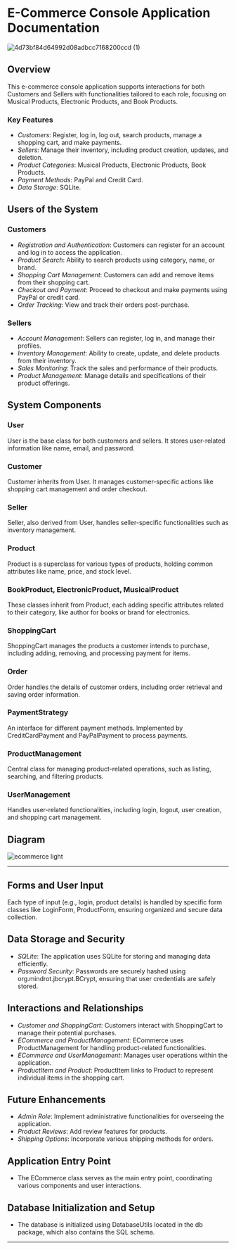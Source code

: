 # E-Commerce Console Application Documentation
![4d73bf84d64992d08adbcc7168200ccd (1)](https://github.com/Ostrobogulous/E-Commerce_Application/assets/73111142/e62b1851-9bd3-4311-b33b-b38d34b9d7d9)


## Overview
This e-commerce console application supports interactions for both Customers and Sellers with functionalities tailored to each role, focusing on Musical Products, Electronic Products, and Book Products.

### Key Features
- *Customers*: Register, log in, log out, search products, manage a shopping cart, and make payments.
- *Sellers*: Manage their inventory, including product creation, updates, and deletion.
- *Product Categories*: Musical Products, Electronic Products, Book Products.
- *Payment Methods*: PayPal and Credit Card.
- *Data Storage*: SQLite.

## Users of the System

### Customers
- *Registration and Authentication*: Customers can register for an account and log in to access the application.
- *Product Search*: Ability to search products using category, name, or brand.
- *Shopping Cart Management*: Customers can add and remove items from their shopping cart.
- *Checkout and Payment*: Proceed to checkout and make payments using PayPal or credit card.
- *Order Tracking*: View and track their orders post-purchase.

### Sellers
- *Account Management*: Sellers can register, log in, and manage their profiles.
- *Inventory Management*: Ability to create, update, and delete products from their inventory.
- *Sales Monitoring*: Track the sales and performance of their products.
- *Product Management*: Manage details and specifications of their product offerings.

## System Components
### User
User is the base class for both customers and sellers. It stores user-related information like name, email, and password.

### Customer
Customer inherits from User. It manages customer-specific actions like shopping cart management and order checkout.

### Seller
Seller, also derived from User, handles seller-specific functionalities such as inventory management.

### Product
Product is a superclass for various types of products, holding common attributes like name, price, and stock level.

### BookProduct, ElectronicProduct, MusicalProduct
These classes inherit from Product, each adding specific attributes related to their category, like author for books or brand for electronics.

### ShoppingCart
ShoppingCart manages the products a customer intends to purchase, including adding, removing, and processing payment for items.

### Order
Order handles the details of customer orders, including order retrieval and saving order information.

### PaymentStrategy
An interface for different payment methods. Implemented by CreditCardPayment and PayPalPayment to process payments.

### ProductManagement
Central class for managing product-related operations, such as listing, searching, and filtering products.

### UserManagement
Handles user-related functionalities, including login, logout, user creation, and shopping cart management.

## Diagram
![ecommerce light](https://github.com/Ostrobogulous/E-Commerce_Application/assets/73111142/875c332d-492c-4c96-a9d2-cdc9dfe408f3)

---

## Forms and User Input
Each type of input (e.g., login, product details) is handled by specific form classes like LoginForm, ProductForm, ensuring organized and secure data collection.

## Data Storage and Security
- *SQLite*: The application uses SQLite for storing and managing data efficiently.
- *Password Security*: Passwords are securely hashed using org.mindrot.jbcrypt.BCrypt, ensuring that user credentials are safely stored.

## Interactions and Relationships
- *Customer and ShoppingCart*: Customers interact with ShoppingCart to manage their potential purchases.
- *ECommerce and ProductManagement*: ECommerce uses ProductManagement for handling product-related functionalities.
- *ECommerce and UserManagement*: Manages user operations within the application.
- *ProductItem and Product*: ProductItem links to Product to represent individual items in the shopping cart.

## Future Enhancements
- *Admin Role*: Implement administrative functionalities for overseeing the application.
- *Product Reviews*: Add review features for products.
- *Shipping Options*: Incorporate various shipping methods for orders.

## Application Entry Point
- The ECommerce class serves as the main entry point, coordinating various components and user interactions.

## Database Initialization and Setup
- The database is initialized using DatabaseUtils located in the db package, which also contains the SQL schema.

---
